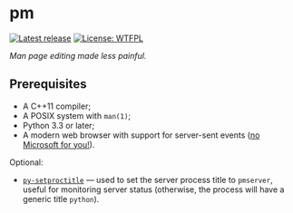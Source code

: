 # pm

[![Latest release](https://img.shields.io/github/release/zmwangx/pm.svg)](https://github.com/zmwangx/pm/releases/latest)
[![License: WTFPL](https://img.shields.io/badge/license-WTFPL-blue.svg)](COPYING)

*Man page editing made less painful.*

## Prerequisites

- A C++11 compiler;
- A POSIX system with `man(1)`;
- Python 3.3 or later;
- A modern web browser with support for server-sent events
  ([no Microsoft for you!](http://caniuse.com/#feat=eventsource)).

Optional:

- [`py-setproctitle`](https://github.com/dvarrazzo/py-setproctitle) — used to set the server process title to `pmserver`, useful for monitoring server status (otherwise, the process will have a generic title `python`).
